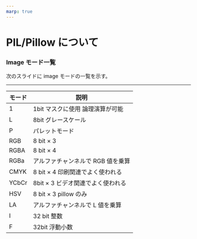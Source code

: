 ```yaml
---
marp: true
---
```


<!--
theme: default
size: 4:3
page_number: true
paginate: true
header: "2020年10月19日"
style: |

  section { font-size: 20px;}

  header {
    width: 100%;
    font-size: 20px;
    color: black;
    padding: 1px;
    top: 50px;
  }

  footer {
    width: 100%;
    font-size: 20px;
    color: black;
    text-align: right;
    padding: 15px;
  }

  h1 {
    font-size: 40;
    color: navy;
  }

  h2 {
    font-size: 35;
    color: navy;
  }

  h3 {
    font-size: 30;
    color: navy;
  }

  pre, code{
    font-size: 18px;
  }
-->

# PIL/Pillow について

### Image モード一覧

次のスライドに image モードの一覧を示す。

---

| モード | 説明                              |
| ------ | --------------------------------- |
| 1      | 1bit マスクに使用 論理演算が可能  |
| L      | 8bit グレースケール               |
| P      | パレットモード                    |
| RGB    | 8 bit × 3                         |
| RGBA   | 8 bit × 4                         |
| RGBa   | アルファチャンネルで RGB 値を乗算 |
| CMYK   | 8 bit × 4 印刷関連でよく使われる  |
| YCbCr  | 8bit × 3 ビデオ関連でよく使われる |
| HSV    | 8 bit × 3 pillow のみ             |
| LA     | アルファチャンネルで L 値を乗算   |
| I      | 32 bit 整数                       |
| F      | 32bit 浮動小数                    |

